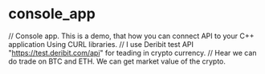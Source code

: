 # console_app

// Console app. This is a demo, that how you can connect API to your C++ application Using CURL libraries. 
// I use Deribit test API "https://test.deribit.com/api" for teading in crypto currency.
// Hear we can do trade on BTC and ETH. We can get market value of the crypto. 
